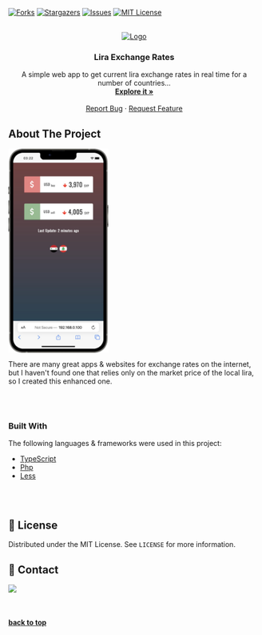 <div id="top"></div>

[![Forks][forks-shield]][forks-url]
[![Stargazers][stars-shield]][stars-url]
[![Issues][issues-shield]][issues-url]
[![MIT License][license-shield]][license-url]



<br />
<div align="center">
  <a href="https://github.com/karamalhamoud/Lira-Exchange-Rates">
    <img src="images/favicon.ico" alt="Logo" width="100" height="100">
  </a>

  <h3 align="center">Lira Exchange Rates</h3>

  <p align="center">
   A simple web app to get current lira exchange rates in real time for a number of countries...
    <br />
    <a href="#product-screenshot"><strong>Explore it »</strong></a>
    <br />
    <br />
    <a href="https://github.com/karamalhamoud/Lira-Exchange-Rates/issues">Report Bug</a>
    ·
    <a href="https://github.com/karamalhamoud/Lira-Exchange-Rates/issues">Request Feature</a>
  </p>
</div>





## About The Project

<img align="center" src="images/screenshot.png" width="200">

There are many great apps & websites for exchange rates on the internet, but I haven't found one that relies only on the market price of the local lira, so I created this enhanced one.

<br><br>

### Built With

The following languages & frameworks were used in this project:
* [TypeScript](https://www.typescriptlang.org/)
* [Php](https://www.php.net/)
* [Less](http://lesscss.org/)


<br><br>

## 📝 License

Distributed under the MIT License. See `LICENSE` for more information.



## 🤙 Contact

<a href="https://www.instagram.com/karam.alhamoud/"><img src="https://img.shields.io/badge/instagram%20@karam.alhamoud-E4405F?style=for-the-badge&logo=instagram&logoColor=white"/></a>


<br><br>
<b align="right"><a href="#top">back to top</a></b>




[forks-shield]: https://img.shields.io/github/forks/karamalhamoud/Lira-Exchange-Rates.svg?style=for-the-badge
[forks-url]: https://github.com/karamalhamoud/Lira-Exchange-Rates/network/members
[stars-shield]: https://img.shields.io/github/stars/karamalhamoud/Lira-Exchange-Rates.svg?style=for-the-badge
[stars-url]: https://github.com/karamalhamoud/Lira-Exchange-Rates/stargazers
[issues-shield]: https://img.shields.io/github/issues/karamalhamoud/Lira-Exchange-Rates.svg?style=for-the-badge
[issues-url]: https://github.com/karamalhamoud/Lira-Exchange-Rates/issues
[license-shield]: https://img.shields.io/github/license/karamalhamoud/Lira-Exchange-Rates.svg?style=for-the-badge
[license-url]: https://github.com/karamalhamoud/Lira-Exchange-Rates/blob/master/LICENSE